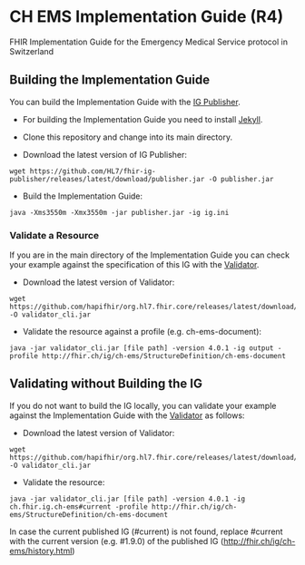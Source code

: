 # CH EMS Implementation Guide (R4) 
FHIR Implementation Guide for the Emergency Medical Service protocol in Switzerland


## Building the Implementation Guide

You can build the Implementation Guide with the [IG Publisher](https://confluence.hl7.org/display/FHIR/IG+Publisher+Documentation).

- For building the Implementation Guide you need to install [Jekyll](https://confluence.hl7.org/display/FHIR/IG+Publisher+Documentation#IGPublisherDocumentation-Jekyll).

- Clone this repository and change into its main directory.
- Download the latest version of IG Publisher:
```
wget https://github.com/HL7/fhir-ig-publisher/releases/latest/download/publisher.jar -O publisher.jar
```
- Build the Implementation Guide:
```
java -Xms3550m -Xmx3550m -jar publisher.jar -ig ig.ini
```

### Validate a Resource
If you are in the main directory of the Implementation Guide you can check your example against the specification of this IG with the [Validator](https://confluence.hl7.org/display/FHIR/Using+the+FHIR+Validator).

- Download the latest version of Validator: 
```
wget https://github.com/hapifhir/org.hl7.fhir.core/releases/latest/download/validator_cli.jar -O validator_cli.jar
```
- Validate the resource against a profile (e.g. ch-ems-document): 
```
java -jar validator_cli.jar [file path] -version 4.0.1 -ig output -profile http://fhir.ch/ig/ch-ems/StructureDefinition/ch-ems-document
 ```


## Validating without Building the IG

If you do not want to build the IG locally, you can validate your example against the Implementation Guide with the [Validator](https://confluence.hl7.org/display/FHIR/Using+the+FHIR+Validator) as follows:

- Download the latest version of Validator: 
```
wget https://github.com/hapifhir/org.hl7.fhir.core/releases/latest/download/validator_cli.jar -O validator_cli.jar
```
- Validate the resource:
```
java -jar validator_cli.jar [file path] -version 4.0.1 -ig ch.fhir.ig.ch-ems#current -profile http://fhir.ch/ig/ch-ems/StructureDefinition/ch-ems-document
```

In case the current published IG (#current) is not found, replace #current with the current version (e.g. #1.9.0) of the published IG (http://fhir.ch/ig/ch-ems/history.html)